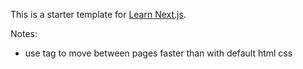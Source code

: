 This is a starter template for [Learn Next.js](https://nextjs.org/learn).


Notes:

- use <Link> tag to move between pages faster than with default html css
